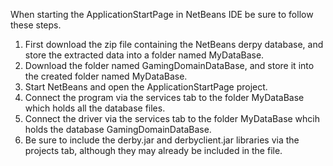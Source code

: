 When starting the ApplicationStartPage in NetBeans IDE be sure to follow these steps.
1. First download the zip file containing the NetBeans derpy database, and store the extracted data into a folder named MyDataBase.
2. Download the folder named GamingDomainDataBase, and store it into the created folder named MyDataBase.
3. Start NetBeans and open the ApplicationStartPage project.
4. Connect the program via the services tab to the folder MyDataBase which holds all the database files.
6. Connect the driver via the services tab to the folder MyDataBase whcih holds the database GamingDomainDataBase.
7. Be sure to include the derby.jar and derbyclient.jar libraries via the projects tab, although they may already be included in the file.
